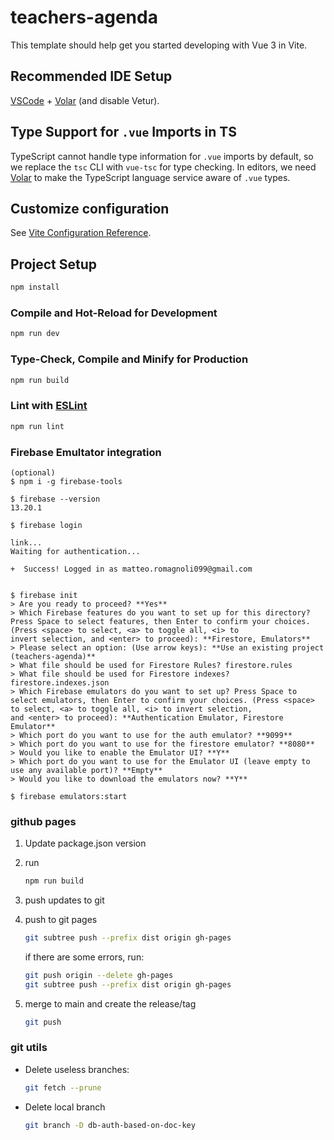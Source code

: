# teachers-agenda

This template should help get you started developing with Vue 3 in Vite.

## Recommended IDE Setup

[VSCode](https://code.visualstudio.com/) + [Volar](https://marketplace.visualstudio.com/items?itemName=Vue.volar) (and disable Vetur).

## Type Support for `.vue` Imports in TS

TypeScript cannot handle type information for `.vue` imports by default, so we replace the `tsc` CLI with `vue-tsc` for type checking. In editors, we need [Volar](https://marketplace.visualstudio.com/items?itemName=Vue.volar) to make the TypeScript language service aware of `.vue` types.

## Customize configuration

See [Vite Configuration Reference](https://vitejs.dev/config/).

## Project Setup

```sh
npm install
```

### Compile and Hot-Reload for Development

```sh
npm run dev
```

### Type-Check, Compile and Minify for Production

```sh
npm run build
```

### Lint with [ESLint](https://eslint.org/)

```sh
npm run lint
```


### Firebase Emultator integration

```
(optional)
$ npm i -g firebase-tools

$ firebase --version
13.20.1

$ firebase login

link...
Waiting for authentication...

+  Success! Logged in as matteo.romagnoli099@gmail.com


$ firebase init
> Are you ready to proceed? **Yes**
> Which Firebase features do you want to set up for this directory? Press Space to select features, then Enter to confirm your choices. (Press <space> to select, <a> to toggle all, <i> to  
invert selection, and <enter> to proceed): **Firestore, Emulators**
> Please select an option: (Use arrow keys): **Use an existing project (teachers-agenda)**
> What file should be used for Firestore Rules? firestore.rules
> What file should be used for Firestore indexes? firestore.indexes.json
> Which Firebase emulators do you want to set up? Press Space to select emulators, then Enter to confirm your choices. (Press <space> to select, <a> to toggle all, <i> to invert selection, 
and <enter> to proceed): **Authentication Emulator, Firestore Emulator**
> Which port do you want to use for the auth emulator? **9099**
> Which port do you want to use for the firestore emulator? **8080**
> Would you like to enable the Emulator UI? **Y**
> Which port do you want to use for the Emulator UI (leave empty to use any available port)? **Empty**
> Would you like to download the emulators now? **Y**

$ firebase emulators:start
```

### github pages

1. Update package.json version

2. run 

    ``` sh
    npm run build
    ```
3. push updates to git

4. push to git pages

    ``` sh
    git subtree push --prefix dist origin gh-pages
    ```

    if there are some errors, run:

    ``` sh
    git push origin --delete gh-pages
    git subtree push --prefix dist origin gh-pages
    ```

5. merge to main and create the release/tag

    ``` sh
    git push
    ```

### git utils

- Delete useless branches:

    ``` sh
    git fetch --prune
    ```

- Delete local branch
    
    ``` sh
    git branch -D db-auth-based-on-doc-key
    ```